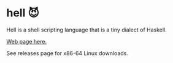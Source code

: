 # hell 😈

Hell is a shell scripting language that is a tiny dialect of Haskell.

[Web page here.](https://chrisdone.com/posts/hell/)

See releases page for x86-64 Linux downloads.
